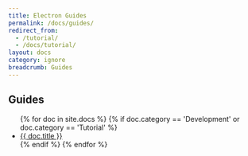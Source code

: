 ```yaml
---
title: Electron Guides
permalink: /docs/guides/
redirect_from:
  - /tutorial/
  - /docs/tutorial/
layout: docs
category: ignore
breadcrumb: Guides
---
```


<h2 class="docs-heading pb-3 mb-3"><span class="mega-octicon octicon-book pr-3"></span>Guides</a></h2>

<ul class="docs-list">
{% for doc in site.docs %}
  {% if doc.category == 'Development' or doc.category == 'Tutorial' %}
    <li>
      <a href="{{ site.baseurl }}{{ doc.url }}">{{ doc.title }}</a>
      <!-- <span class="excerpt">{{ doc.content | strip_html | truncatewords: 50 }}</span> -->
    </li>
  {% endif %}
{% endfor %}
</ul>
